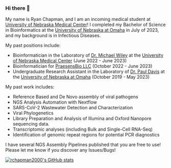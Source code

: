 ### Hi there 👋
My name is Ryan Chapman, and I am an incoming medical student at [University of Nebraska Medical Center](https://www.unmc.edu/)! I completed my Bachelor of Science in Bioinformatics at the [University of Nebraska at Omaha](https://www.unomaha.edu/college-of-arts-and-sciences/biology/academics/bioinformatics.php) in July of 2023, and my background is in Infectious Diseases. 

My past positions include:
- Bioinformatician in the Laboratory of [Dr. Michael Wiley](https://www.unmc.edu/pathology/faculty/bios/wiley.html) at the [University of Nebraska Medical Center](https://www.unmc.edu/) (June 2022 - June 2023)
- Bioinformatician for [PraesensBio LLC](https://www.praesens.bio/) (October 2022 - June 2023)
- Undergraduate Research Assistant in the Laboratory of [Dr. Paul Davis](https://www.unomaha.edu/college-of-arts-and-sciences/biology/about-us/directory/paul-davis.php) at the [University of Nebraska at Omaha](https://www.unomaha.edu/college-of-arts-and-sciences/biology/academics/bioinformatics.php) (October 2019 - May 2023)

My past work includes: 
- Reference Based and De Novo assembly of viral pathogens
- NGS Analysis Automation with Nextflow
- SARS-CoV-2 Wastewater Detection and Characterization
- Viral Phylogenetics
- Library Preparation and Analysis of Illumina and Oxford Nanopore sequencing data.
- Transcriptomic analyses (including Bulk and Single-Cell RNA-Seq)
- Identification of genomic repeat regions for potential PCR diagnostics


I have several NGS Assembly Pipelines published that you are free to use! Please let me know if you discover any Issues/Bugs!


[![rchapman2000's GitHub stats](https://github-readme-stats.vercel.app/api?username=rchapman2000&show_icons=true&theme=transparent)](https://github.com/anuraghazra/github-readme-stats)

